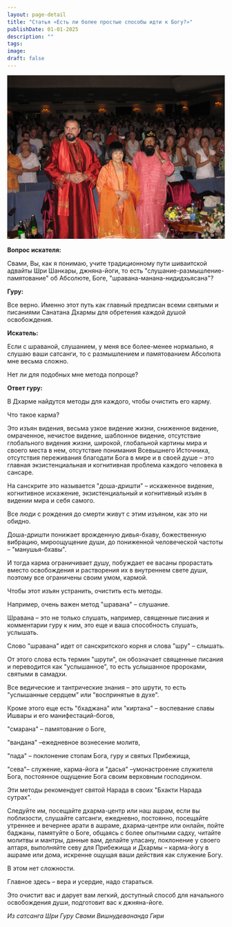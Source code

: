 ```yaml
---
layout: page-detail
title: "Статья «Есть ли более простые способы идти к Богу?»"
publishDate: 01-01-2025
description: ""
tags:
image:
draft: false
---
```


![Свами Вишнудевананда Гири, Пайлот Бабаджи, Йога Мата Кейко Айкава](/upload/medialibrary/8b5/8b55d633dd7290e9eb68a49da227d25b.jpg "Свами Вишнудевананда Гири, Пайлот Бабаджи, Йога Мата Кейко Айкава")  
  
**Вопрос искателя:** 

 Свами, Вы, как я понимаю, учите традиционному пути шиваитской адвайты Шри Шанкары, джняна-йоги, то есть "слушание-размышление-памятование" об Абсолюте, Боге, "шравана-манана-нидидхьясана"?

  
**Гуру:** 

 Все верно. Именно этот путь как главный предписан всеми святыми и писаниями Санатана Дхармы для обретения каждой душой освобождения.

  
**Искатель:** 

 Если с шраваной, слушанием, у меня все более-менее нормально, я слушаю ваши сатсанги, то с размышлением и памятованием Абсолюта мне весьма сложно.

 Нет ли для подобных мне метода попроще?

  
**Ответ гуру:** 

 В Дхарме найдутся методы для каждого, чтобы очистить его карму.

 Что такое карма?

 Это изъян видения, весьма узкое видение жизни, сниженное видение, омраченное, нечистое видение, шаблонное видение, отсутствие глобального видения жизни, широкой, глобальной картины мира и своего места в нем, отсутствие понимания Всевышнего Источника, отсутствия переживания благодати Бога в мире и в своей душе – это главная экзистенциальная и когнитивная проблема каждого человека в сансаре.

 На санскрите это называется "доша-дришти" – искаженное видение, когнитивное искажение, экзистенциальный и когнитивный изъян в видении мира и себя самого.

 Все люди с рождения до смерти живут с этим изъяном, как это ни обидно.

 Доша-дришти понижает врожденную дивья-бхаву, божественную вибрацию, мироощущение души, до пониженной человеческой частоты – "манушья-бхавы".

 И тогда карма ограничивает душу, побуждает ее васаны прорастать вместо освобождения и растворения их в внутреннем свете души, поэтому все ограничены своим умом, кармой.

 Чтобы этот изъян устранить, очистить есть методы.

 Например, очень важен метод "шравана" – слушание.

 Шравана – это не только слушать, например, священные писания и комментарии гуру к ним, это еще и ваша способность слушать, услышать.

 Слово "шравана" идет от санскритского корня и слова "шру" – слышать.

 От этого слова есть термин "шрути", он обозначает священные писания и переводится как "услышанное", то есть услышанное пророками, святыми в самадхи.

 Все ведические и тантрические знания – это шрути, то есть "услышанные сердцем" или "воспринятые в духе".

 Кроме этого еще есть "бхаджана" или "киртана" – воспевание славы Ишвары и его манифестаций-богов,

 "смарана" – памятование о Боге,

 "вандана" –ежедневное вознесение молитв,

 "пада" – поклонение стопам Бога, гуру и святых Прибежища,

 "сева"– служение, карма-йога и "дасья" –умонастроение служителя Бога, постоянное ощущение Бога своим верховным господином.

 Эти методы рекомендует святой Нарада в своих "Бхакти Нарада сутрах".

 Следуйте им, посещайте дхарма-центр или наш ашрам, если вы поблизости, слушайте сатсанги, ежедневно, постоянно, посещайте утреннее и вечернее арати в ашраме, дхарма-центре или онлайн, пойте баджаны, памятуйте о Боге, общаясь с более опытными садху, читайте молитвы и мантры, данные вам, делайте упасану, поклонение у своего алтаря, выполняйте севу для Прибежища и Дхармы – карма-йогу в ашраме или дома, искренне ощущая ваши действия как служение Богу.

 В этом нет сложности.

 Главное здесь – вера и усердие, надо стараться.

 Это очистит вас и дарует вам легкий, доступный способ для начального освобождения души, подготовит вас к джняна-йоге.

  
_Из сатсанга Шри Гуру Свами Вишнудевананда Гири_ 

